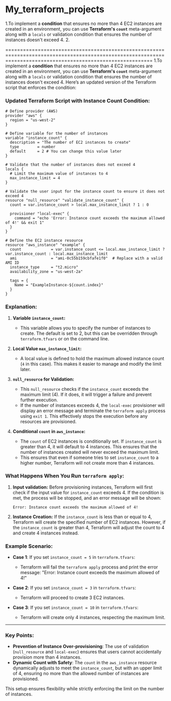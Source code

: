 # My_terraform_projects
1.To implement a **condition** that ensures no more than 4 EC2 instances are created in an environment, you can use **Terraform's `count`** meta-argument along with a `locals` or validation condition that ensures the number of instances doesn't exceed 4.
2.





==============================================================================================================================================================
1.To implement a **condition** that ensures no more than 4 EC2 instances are created in an environment, you can use **Terraform's `count`** meta-argument along with a `locals` or validation condition that ensures the number of instances doesn't exceed 4.
Here’s an updated version of the Terraform script that enforces the condition:

### Updated Terraform Script with Instance Count Condition:

```hcl
# Define provider (AWS)
provider "aws" {
  region = "us-west-2"
}

# Define variable for the number of instances
variable "instance_count" {
  description = "The number of EC2 instances to create"
  type        = number
  default     = 2 # You can change this value later
}

# Validate that the number of instances does not exceed 4
locals {
  # Limit the maximum value of instances to 4
  max_instance_limit = 4
}

# Validate the user input for the instance count to ensure it does not exceed 4
resource "null_resource" "validate_instance_count" {
  count = var.instance_count > local.max_instance_limit ? 1 : 0

  provisioner "local-exec" {
    command = "echo 'Error: Instance count exceeds the maximum allowed of 4!' && exit 1"
  }
}

# Define the EC2 instance resource
resource "aws_instance" "example" {
  count             = var.instance_count <= local.max_instance_limit ? var.instance_count : local.max_instance_limit
  ami               = "ami-0c55b159cbfafe1f0"  # Replace with a valid AMI ID
  instance_type     = "t2.micro"
  availability_zone = "us-west-2a"

  tags = {
    Name = "ExampleInstance-${count.index}"
  }
}
```

### Explanation:

1. **Variable `instance_count`:**

   * This variable allows you to specify the number of instances to create. The default is set to 2, but this can be overridden through `terraform.tfvars` or on the command line.

2. **Local Value `max_instance_limit`:**

   * A local value is defined to hold the maximum allowed instance count (`4` in this case). This makes it easier to manage and modify the limit later.

3. **`null_resource` for Validation:**

   * This `null_resource` checks if the `instance_count` exceeds the maximum limit (4). If it does, it will trigger a failure and prevent further execution.
   * If the number of instances exceeds 4, the `local-exec` provisioner will display an error message and terminate the `terraform apply` process using `exit 1`. This effectively stops the execution before any resources are provisioned.

4. **Conditional `count` in `aws_instance`:**

   * The `count` of EC2 instances is conditionally set. If `instance_count` is greater than 4, it will default to 4 instances. This ensures that the number of instances created will never exceed the maximum limit.
   * This ensures that even if someone tries to set `instance_count` to a higher number, Terraform will not create more than 4 instances.

### What Happens When You Run `terraform apply`:

1. **Input validation:**
   Before provisioning instances, Terraform will first check if the input value for `instance_count` exceeds 4. If the condition is met, the process will be stopped, and an error message will be shown:

   ```
   Error: Instance count exceeds the maximum allowed of 4!
   ```

2. **Instance Creation:**
   If the `instance_count` is less than or equal to 4, Terraform will create the specified number of EC2 instances. However, if the `instance_count` is greater than 4, Terraform will adjust the count to 4 and create 4 instances instead.

### Example Scenario:

* **Case 1**: If you set `instance_count = 5` in `terraform.tfvars`:

  * Terraform will fail the `terraform apply` process and print the error message: "Error: Instance count exceeds the maximum allowed of 4!"

* **Case 2**: If you set `instance_count = 3` in `terraform.tfvars`:

  * Terraform will proceed to create 3 EC2 instances.

* **Case 3**: If you set `instance_count = 10` in `terraform.tfvars`:

  * Terraform will create only 4 instances, respecting the maximum limit.

---

### Key Points:

* **Prevention of Instance Over-provisioning**: The use of validation (`null_resource` and `local-exec`) ensures that users cannot accidentally provision more than 4 instances.
* **Dynamic Count with Safety**: The `count` in the `aws_instance` resource dynamically adjusts to meet the `instance_count`, but with an upper limit of 4, ensuring no more than the allowed number of instances are provisioned.

This setup ensures flexibility while strictly enforcing the limit on the number of instances.
